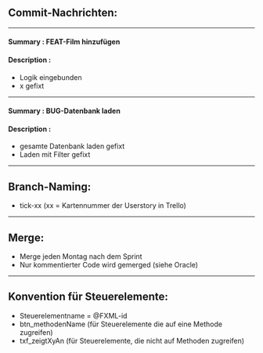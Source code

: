 ## Commit-Nachrichten:
-------------------------------------------------------
#### Summary : FEAT-Film hinzufügen
#### Description : 
- Logik eingebunden
- x gefixt
-------------------------------------------------------
#### Summary : BUG-Datenbank laden
#### Description :
- gesamte Datenbank laden gefixt
- Laden mit Filter gefixt
-------------------------------------------------------
## Branch-Naming: 
- tick-xx  (xx = Kartennummer der Userstory in Trello)
-------------------------------------------------------
## Merge:
- Merge jeden Montag nach dem Sprint
- Nur kommentierter Code wird gemerged (siehe Oracle)
-------------------------------------------------------
## Konvention für Steuerelemente:
- Steuerelementname = @FXML-id
- btn_methodenName (für Steuerelemente die auf eine Methode zugreifen)
- txf_zeigtXyAn (für Steuerelemente, die nicht auf Methoden zugreifen) 

